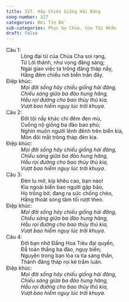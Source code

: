 ```yaml
---
title: 327. Hãy Chiếu Giống Hải Đăng
song-number: 327
categories: Đời Tín Đồ
sub-categories: Phục Sự Chúa, Cứu Tội Nhân
draft: false
---
```

<dl><dt>Câu 1:</dt><dd data-verse="1">Lòng đại từ của Chúa Cha soi rạng, <br/>Từ Lời thánh, như vọng đăng sáng; <br/>Ngài giao việc ta trông đăng tháp nầy, <br/>Hằng đêm chiếu nơi biển trần đây. </dd><dt>Điệp khúc:</dt><dd data-chorus="1"><em>Mọi đời sống hãy chiếu giống hải đăng, <br/>Chiếu sáng giữa ba đào hung hăng, <br/>Hầu rọi đường cho bao thủy thủ kìa, <br/>Vượt bao hiểm nguy lúc trời khuya. </em></dd><dt>Câu 2:</dt><dd data-verse="2">Đời tội nầy khác chi đêm đen mù, <br/>Cuồng nộ giống ba đào bao phủ; <br/>Nghìn muôn người lênh đênh trên biển kìa, <br/>Mòn đôi mắt trông tháp đèn kia. </dd><dt>Điệp khúc:</dt><dd data-chorus="1"><em>Mọi đời sống hãy chiếu giống hải đăng, <br/>Chiếu sáng giữa ba đào hung hăng, <br/>Hầu rọi đường cho bao thủy thủ kìa, <br/>Vượt bao hiểm nguy lúc trời khuya. </em></dd><dt>Câu 3:</dt><dd data-verse="3">Đèn lu mờ, kíp khêu cao, bạn nào! <br/>Kìa ngoài biển bao người gặp bão, <br/>Họ trông bờ, đang ra sức chống chèo, <br/>Hằng thoát sóng tăm tối rượt theo. </dd><dt>Điệp khúc:</dt><dd data-chorus="1"><em>Mọi đời sống hãy chiếu giống hải đăng, <br/>Chiếu sáng giữa ba đào hung hăng, <br/>Hầu rọi đường cho bao thủy thủ kìa, <br/>Vượt bao hiểm nguy lúc trời khuya. </em></dd><dt>Câu 4:</dt><dd data-verse="4">Đời bạn nhờ Đấng Hoa Tiêu đại quyền, <br/>Đẫ toàn thắng ba đào, nguy biến; <br/>Nguyện trong bạn lòa ra tia sáng thần, <br/>Thành đăng tháp rọi kẻ trầm luân. </dd><dt>Điệp khúc:</dt><dd data-chorus="1"><em>Mọi đời sống hãy chiếu giống hải đăng, <br/>Chiếu sáng giữa ba đào hung hăng, <br/>Hầu rọi đường cho bao thủy thủ kìa, <br/>Vượt bao hiểm nguy lúc trời khuya. </em></dd></dl>